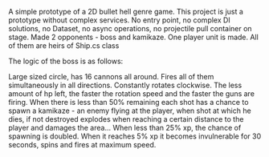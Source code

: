 A simple prototype of a 2D bullet hell genre game. This project is just a prototype without complex services.
No entry point, no complex DI solutions, no Dataset, no async operations, no projectile pull container on stage.
Made 2 opponents - boss and kamikaze. One player unit is made. All of them are heirs of Ship.cs class

The logic of the boss is as follows: 

Large sized circle, has 16 cannons all around. Fires all of them simultaneously in all directions. 
Constantly rotates clockwise. The less amount of hp left, the faster the rotation speed and the faster the guns are firing. 
When there is less than 50% remaining each shot has a chance to spawn a kamikaze - an enemy flying at the player, when shot at which he dies, if not destroyed explodes when reaching a certain distance to the player and damages the area... 
When less than 25% xp, the chance of spawning is doubled. When it reaches 5% xp it becomes invulnerable for 30 seconds, spins and fires at maximum speed.
